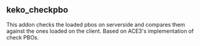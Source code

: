## keko_checkpbo
This addon checks the loaded pbos on serverside and compares them against the ones loaded on the client. Based on ACE3's implementation of check PBOs.
